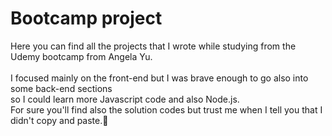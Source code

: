 # Bootcamp project
Here you can find all the projects that I wrote while studying from the Udemy bootcamp from Angela Yu.
<br>
<br>
I focused mainly on the front-end but I was brave enough to go also into some back-end sections <br>
so I could learn more Javascript code and also Node.js.
<br>
For sure you'll find also the solution codes but trust me when I tell you that I didn't copy and paste.🤣
